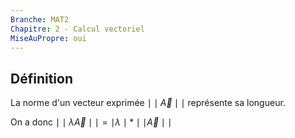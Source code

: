```yaml
---
Branche: MAT2
Chapitre: 2 - Calcul vectoriel
MiseAuPropre: oui
---
```


## Définition
La norme d'un vecteur exprimée $\mid\mid \vec{A} \mid\mid$ représente sa longueur.

On a donc $\mid\mid \lambda\vec{A}\mid\mid = \mid \lambda\mid * \mid \mid\vec{A}\mid\mid$